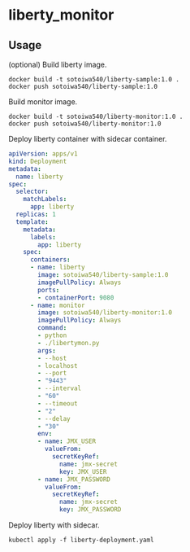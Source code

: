 # liberty_monitor

## Usage

(optional) Build liberty image.

```shell
docker build -t sotoiwa540/liberty-sample:1.0 .
docker push sotoiwa540/liberty-sample:1.0
```

Build monitor image.

```shell
docker build -t sotoiwa540/liberty-monitor:1.0 .
docker push sotoiwa540/liberty-monitor:1.0
```

Deploy liberty container with sidecar container.

```yaml
apiVersion: apps/v1
kind: Deployment
metadata:
  name: liberty
spec:
  selector:
    matchLabels:
      app: liberty
  replicas: 1
  template:
    metadata:
      labels:
        app: liberty
    spec:
      containers:
      - name: liberty
        image: sotoiwa540/liberty-sample:1.0
        imagePullPolicy: Always
        ports:
        - containerPort: 9080
      - name: monitor
        image: sotoiwa540/liberty-monitor:1.0
        imagePullPolicy: Always
        command:
        - python
        - ./libertymon.py
        args:
        - --host
        - localhost
        - --port
        - "9443"
        - --interval
        - "60"
        - --timeout
        - "2"
        - --delay
        - "30"
        env:
        - name: JMX_USER
          valueFrom:
            secretKeyRef:
              name: jmx-secret
              key: JMX_USER
        - name: JMX_PASSWORD
          valueFrom:
            secretKeyRef:
              name: jmx-secret
              key: JMX_PASSWORD
```

Deploy liberty with sidecar.

```shell
kubectl apply -f liberty-deployment.yaml
```
